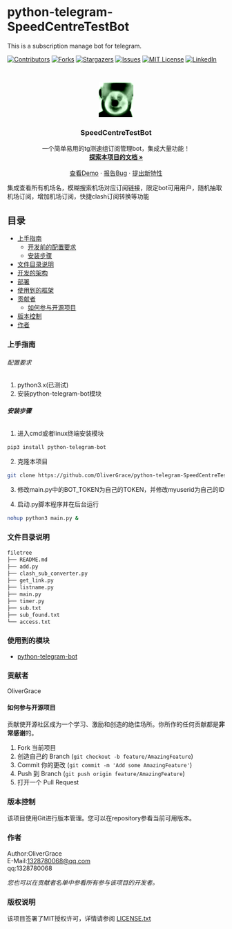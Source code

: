 # python-telegram-SpeedCentreTestBot

This is a subscription manage bot for telegram.

<!-- PROJECT SHIELDS -->

[![Contributors][contributors-shield]][contributors-url]
[![Forks][forks-shield]][forks-url]
[![Stargazers][stars-shield]][stars-url]
[![Issues][issues-shield]][issues-url]
[![MIT License][license-shield]][license-url]
[![LinkedIn][linkedin-shield]][linkedin-url]

<!-- PROJECT LOGO -->
<br />

<p align="center">
  <a href="https://github.com/OliverGrace/python-telegram-SpeedCentreTestBot/">
    <img src="logo/image.jpg" alt="Logo" width="80" height="80">
  </a>

  <h3 align="center">SpeedCentreTestBot</h3>
  <p align="center">
    一个简单易用的tg测速组订阅管理bot，集成大量功能！
    <br />
    <a href="https://github.com/OliverGrace/python-telegram-SpeedCentreTestBot"><strong>探索本项目的文档 »</strong></a>
    <br />
    <br />
    <a href="https://github.com/OliverGrace/python-telegram-SpeedCentreTestBot">查看Demo</a>
    ·
    <a href="https://github.com/OliverGrace/python-telegram-SpeedCentreTestBot/issues">报告Bug</a>
    ·
    <a href="https://github.com/OliverGrace/python-telegram-SpeedCentreTestBot/issues">提出新特性</a>
  </p>

</p>

集成查看所有机场名，模糊搜索机场对应订阅链接，限定bot可用用户，随机抽取机场订阅，增加机场订阅，快捷clash订阅转换等功能
 
## 目录

- [上手指南](#上手指南)
  - [开发前的配置要求](#配置要求)
  - [安装步骤](#安装步骤)
- [文件目录说明](#文件目录说明)
- [开发的架构](#开发的架构)
- [部署](#部署)
- [使用到的框架](#使用到的模块)
- [贡献者](#贡献者)
  - [如何参与开源项目](#如何参与开源项目)
- [版本控制](#版本控制)
- [作者](#作者)

### 上手指南



###### 配置要求

1. python3.x(已测试)
2. 安装python-telegram-bot模块

###### **安装步骤**

1. 进入cmd或者linux终端安装模块

```sh
pip3 install python-telegram-bot
```

2. 克隆本项目

```sh
git clone https://github.com/OliverGrace/python-telegram-SpeedCentreTestBot.git
```

3. 修改main.py中的BOT_TOKEN为自己的TOKEN，并修改myuserid为自己的ID


4. 启动.py脚本程序并在后台运行

```sh
nohup python3 main.py &
```

### 文件目录说明

```
filetree 
├── README.md
├── add.py
├── clash_sub_converter.py
├── get_link.py
├── listname.py
├── main.py
├── timer.py
├── sub.txt
├── sub_found.txt
└── access.txt

```

### 使用到的模块

- [python-telegram-bot](https://python-telegram-bot.org)

### 贡献者

OliverGrace

#### 如何参与开源项目

贡献使开源社区成为一个学习、激励和创造的绝佳场所。你所作的任何贡献都是**非常感谢**的。


1. Fork 当前项目
2. 创造自己的 Branch (`git checkout -b feature/AmazingFeature`)
3. Commit 你的更改 (`git commit -m 'Add some AmazingFeature'`)
4. Push 到 Branch (`git push origin feature/AmazingFeature`)
5. 打开一个 Pull Request



### 版本控制

该项目使用Git进行版本管理。您可以在repository参看当前可用版本。

### 作者

Author:OliverGrace  
E-Mail:1328780068@qq.com  
qq:1328780068    

 *您也可以在贡献者名单中参看所有参与该项目的开发者。*

### 版权说明

该项目签署了MIT授权许可，详情请参阅 [LICENSE.txt](https://github.com/OliverGrace/python-telegram-SpeedCentreTestBot/blob/master/LICENSE.txt)

<!-- links -->
[your-project-path]:OliverGrace/python-telegram-SpeedCentreTestBot
[contributors-shield]: https://img.shields.io/github/contributors/OliverGrace/python-telegram-SpeedCentreTestBot.svg?style=flat-square
[contributors-url]: https://github.com/OliverGrace/python-telegram-SpeedCentreTestBot/graphs/contributors
[forks-shield]: https://img.shields.io/github/forks/OliverGrace/python-telegram-SpeedCentreTestBot.svg?style=flat-square
[forks-url]: https://github.com/OliverGrace/python-telegram-SpeedCentreTestBot/network/members
[stars-shield]: https://img.shields.io/github/stars/OliverGrace/python-telegram-SpeedCentreTestBot.svg?style=flat-square
[stars-url]: https://github.com/OliverGrace/python-telegram-SpeedCentreTestBot/stargazers
[issues-shield]: https://img.shields.io/github/issues/OliverGrace/python-telegram-SpeedCentreTestBot.svg?style=flat-square
[issues-url]: https://img.shields.io/github/issues/OliverGrace/python-telegram-SpeedCentreTestBot.svg
[license-shield]: https://img.shields.io/github/license/OliverGrace/python-telegram-SpeedCentreTestBot.svg?style=flat-square
[license-url]: https://github.com/OliverGrace/python-telegram-SpeedCentreTestBot/blob/master/LICENSE.txt
[linkedin-shield]: https://img.shields.io/badge/-LinkedIn-black.svg?style=flat-square&logo=linkedin&colorB=555
[linkedin-url]: https://linkedin.com/in/shaojintian



